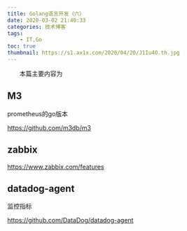 ```yaml
---
title: Golang语言开发（六）
date: 2020-03-02 21:40:33
categories: 技术博客
tags:
    - IT,Go
toc: true
thumbnail: https://s1.ax1x.com/2020/04/20/J1Iu4O.th.jpg
---
```


　　本篇主要内容为

<!--more-->

## M3

prometheus的go版本

https://github.com/m3db/m3



## zabbix

https://www.zabbix.com/features



## datadog-agent

监控指标

https://github.com/DataDog/datadog-agent
